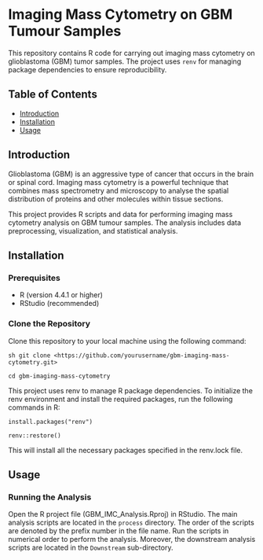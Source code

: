 # Imaging Mass Cytometry on GBM Tumour Samples

This repository contains R code for carrying out imaging mass cytometry on glioblastoma (GBM) tumor samples. The project uses `renv` for managing package dependencies to ensure reproducibility.

## Table of Contents

-   [Introduction](#Introduction)
-   [Installation](#Installation)
-   [Usage](#Usage)

## Introduction

Glioblastoma (GBM) is an aggressive type of cancer that occurs in the brain or spinal cord. Imaging mass cytometry is a powerful technique that combines mass spectrometry and microscopy to analyse the spatial distribution of proteins and other molecules within tissue sections.

This project provides R scripts and data for performing imaging mass cytometry analysis on GBM tumour samples. The analysis includes data preprocessing, visualization, and statistical analysis.

## Installation

### Prerequisites

-   R (version 4.4.1 or higher)
-   RStudio (recommended)

### Clone the Repository

Clone this repository to your local machine using the following command:

```         
sh git clone <https://github.com/yourusername/gbm-imaging-mass-cytometry.git> 

cd gbm-imaging-mass-cytometry
```

This project uses renv to manage R package dependencies. To initialize the renv environment and install the required packages, run the following commands in R:

```         
install.packages("renv")

renv::restore()
```

This will install all the necessary packages specified in the renv.lock file.

## Usage

### Running the Analysis

Open the R project file (GBM_IMC_Analysis.Rproj) in RStudio. The main analysis scripts are located in the `process` directory. The order of the scripts are denoted by the prefix number in the file name. Run the scripts in numerical order to perform the analysis. Moreover, the downstream analysis scripts are located in the `Downstream` sub-directory.
